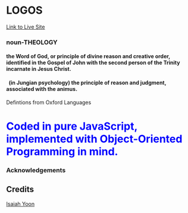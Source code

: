 # LOGOS
[Link to Live Site](http://logosword.herokuapp.com) </br>

### noun-THEOLOGY </br>
#### the Word of God, or principle of divine reason and creative order, identified in the Gospel of John with the second person of the Trinity incarnate in Jesus Christ. </br>
#### &nbsp; (in Jungian psychology) the principle of reason and judgment, associated with the animus. </br>
Defintions from Oxford Languages

# <span style="color:blue">Coded in pure JavaScript, implemented with Object-Oriented Programming in mind.</span> </br>
### Acknowledgements </br>
## Credits </br>
[Isaiah Yoon](https://github.com/isaiahyoon) </br>

